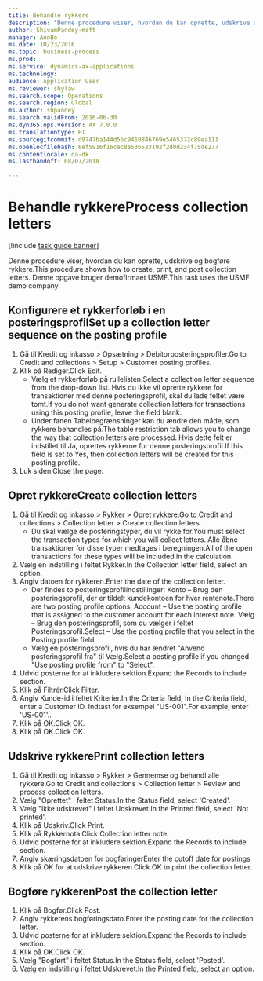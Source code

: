 ```yaml
--- 
title: Behandle rykkere
description: "Denne procedure viser, hvordan du kan oprette, udskrive og bogføre rykkere."
author: ShivamPandey-msft
manager: AnnBe
ms.date: 10/23/2016
ms.topic: business-process
ms.prod: 
ms.service: dynamics-ax-applications
ms.technology: 
audience: Application User
ms.reviewer: shylaw
ms.search.scope: Operations
ms.search.region: Global
ms.author: shpandey
ms.search.validFrom: 2016-06-30
ms.dyn365.ops.version: AX 7.0.0
ms.translationtype: HT
ms.sourcegitcommit: d9747ba144d56c9410846769e5465372c89ea111
ms.openlocfilehash: 6ef5916f16cec8e536523192f2d0d234f75de277
ms.contentlocale: da-dk
ms.lasthandoff: 08/07/2018

---
```

# <a name="process-collection-letters"></a><span data-ttu-id="71428-103">Behandle rykkere</span><span class="sxs-lookup"><span data-stu-id="71428-103">Process collection letters</span></span>

[!include [task guide banner](../../includes/task-guide-banner.md)]

<span data-ttu-id="71428-104">Denne procedure viser, hvordan du kan oprette, udskrive og bogføre rykkere.</span><span class="sxs-lookup"><span data-stu-id="71428-104">This procedure shows how to create, print, and post collection letters.</span></span> <span data-ttu-id="71428-105">Denne opgave bruger demofirmaet USMF.</span><span class="sxs-lookup"><span data-stu-id="71428-105">This task uses the USMF demo company.</span></span>


## <a name="set-up-a-collection-letter-sequence-on-the-posting-profile"></a><span data-ttu-id="71428-106">Konfigurere et rykkerforløb i en posteringsprofil</span><span class="sxs-lookup"><span data-stu-id="71428-106">Set up a collection letter sequence on the posting profile</span></span>
1. <span data-ttu-id="71428-107">Gå til Kredit og inkasso > Opsætning > Debitorposteringsprofiler.</span><span class="sxs-lookup"><span data-stu-id="71428-107">Go to Credit and collections > Setup > Customer posting profiles.</span></span>
2. <span data-ttu-id="71428-108">Klik på Rediger.</span><span class="sxs-lookup"><span data-stu-id="71428-108">Click Edit.</span></span>
    * <span data-ttu-id="71428-109">Vælg et rykkerforløb på rullelisten.</span><span class="sxs-lookup"><span data-stu-id="71428-109">Select a collection letter sequence from the drop-down list.</span></span> <span data-ttu-id="71428-110">Hvis du ikke vil oprette rykkere for transaktioner med denne posteringsprofil, skal du lade feltet være tomt.</span><span class="sxs-lookup"><span data-stu-id="71428-110">If you do not want generate collection letters for transactions using this posting profile, leave the field blank.</span></span>  
    * <span data-ttu-id="71428-111">Under fanen Tabelbegrænsninger kan du ændre den måde, som rykkere behandles på.</span><span class="sxs-lookup"><span data-stu-id="71428-111">The table restriction tab allows you to change the way that collection letters are processed.</span></span> <span data-ttu-id="71428-112">Hvis dette felt er indstillet til Ja, oprettes rykkerne for denne posteringsprofil.</span><span class="sxs-lookup"><span data-stu-id="71428-112">If this field is set to Yes, then collection letters will be created for this posting profile.</span></span>  
3. <span data-ttu-id="71428-113">Luk siden.</span><span class="sxs-lookup"><span data-stu-id="71428-113">Close the page.</span></span>

## <a name="create-collection-letters"></a><span data-ttu-id="71428-114">Opret rykkere</span><span class="sxs-lookup"><span data-stu-id="71428-114">Create collection letters</span></span>
1. <span data-ttu-id="71428-115">Gå til Kredit og inkasso > Rykker > Opret rykkere.</span><span class="sxs-lookup"><span data-stu-id="71428-115">Go to Credit and collections > Collection letter > Create collection letters.</span></span>
    * <span data-ttu-id="71428-116">Du skal vælge de posteringstyper, du vil rykke for.</span><span class="sxs-lookup"><span data-stu-id="71428-116">You must select the transaction types for which you will collect letters.</span></span> <span data-ttu-id="71428-117">Alle åbne transaktioner for disse typer medtages i beregningen.</span><span class="sxs-lookup"><span data-stu-id="71428-117">All of the open transactions for these types will be included in the calculation.</span></span>  
2. <span data-ttu-id="71428-118">Vælg en indstilling i feltet Rykker.</span><span class="sxs-lookup"><span data-stu-id="71428-118">In the Collection letter field, select an option.</span></span>
3. <span data-ttu-id="71428-119">Angiv datoen for rykkeren.</span><span class="sxs-lookup"><span data-stu-id="71428-119">Enter the date of the collection letter.</span></span>
    * <span data-ttu-id="71428-120">Der findes to posteringsprofilindstillinger: Konto – Brug den posteringsprofil, der er tildelt kundekontoen for hver rentenota.</span><span class="sxs-lookup"><span data-stu-id="71428-120">There are two posting profile options:   Account – Use the posting profile that is assigned to the customer account for each interest note.</span></span>   <span data-ttu-id="71428-121">Vælg – Brug den posteringsprofil, som du vælger i feltet Posteringsprofil.</span><span class="sxs-lookup"><span data-stu-id="71428-121">Select – Use the posting profile that you select in the Posting profile field.</span></span>  
    * <span data-ttu-id="71428-122">Vælg en posteringsprofil, hvis du har ændret "Anvend posteringsprofil fra" til Vælg.</span><span class="sxs-lookup"><span data-stu-id="71428-122">Select a posting profile if you changed "Use posting profile from" to "Select".</span></span>  
4. <span data-ttu-id="71428-123">Udvid posterne for at inkludere sektion.</span><span class="sxs-lookup"><span data-stu-id="71428-123">Expand the Records to include section.</span></span>
5. <span data-ttu-id="71428-124">Klik på Filtrér.</span><span class="sxs-lookup"><span data-stu-id="71428-124">Click Filter.</span></span>
6. <span data-ttu-id="71428-125">Angiv Kunde-id i feltet Kriterier.</span><span class="sxs-lookup"><span data-stu-id="71428-125">In the Criteria field, In the Criteria field, enter a Customer ID.</span></span> <span data-ttu-id="71428-126">Indtast for eksempel "US-001".</span><span class="sxs-lookup"><span data-stu-id="71428-126">For example, enter 'US-001'..</span></span>
7. <span data-ttu-id="71428-127">Klik på OK.</span><span class="sxs-lookup"><span data-stu-id="71428-127">Click OK.</span></span>
8. <span data-ttu-id="71428-128">Klik på OK.</span><span class="sxs-lookup"><span data-stu-id="71428-128">Click OK.</span></span>

## <a name="print-collection-letters"></a><span data-ttu-id="71428-129">Udskrive rykkere</span><span class="sxs-lookup"><span data-stu-id="71428-129">Print collection letters</span></span>
1. <span data-ttu-id="71428-130">Gå til Kredit og inkasso > Rykker > Gennemse og behandl alle rykkere.</span><span class="sxs-lookup"><span data-stu-id="71428-130">Go to Credit and collections > Collection letter > Review and process collection letters.</span></span>
2. <span data-ttu-id="71428-131">Vælg "Oprettet" i feltet Status.</span><span class="sxs-lookup"><span data-stu-id="71428-131">In the Status field, select 'Created'.</span></span>
3. <span data-ttu-id="71428-132">Vælg "Ikke udskrevet" i feltet Udskrevet.</span><span class="sxs-lookup"><span data-stu-id="71428-132">In the Printed field, select 'Not printed'.</span></span>
4. <span data-ttu-id="71428-133">Klik på Udskriv.</span><span class="sxs-lookup"><span data-stu-id="71428-133">Click Print.</span></span>
5. <span data-ttu-id="71428-134">Klik på Rykkernota.</span><span class="sxs-lookup"><span data-stu-id="71428-134">Click Collection letter note.</span></span>
6. <span data-ttu-id="71428-135">Udvid posterne for at inkludere sektion.</span><span class="sxs-lookup"><span data-stu-id="71428-135">Expand the Records to include section.</span></span>
7. <span data-ttu-id="71428-136">Angiv skæringsdatoen for bogføringer</span><span class="sxs-lookup"><span data-stu-id="71428-136">Enter the cutoff date for postings</span></span>
8. <span data-ttu-id="71428-137">Klik på OK for at udskrive rykkeren.</span><span class="sxs-lookup"><span data-stu-id="71428-137">Click OK to print the collection letter.</span></span>

## <a name="post-the-collection-letter"></a><span data-ttu-id="71428-138">Bogføre rykkeren</span><span class="sxs-lookup"><span data-stu-id="71428-138">Post the collection letter</span></span>
1. <span data-ttu-id="71428-139">Klik på Bogfør.</span><span class="sxs-lookup"><span data-stu-id="71428-139">Click Post.</span></span>
2. <span data-ttu-id="71428-140">Angiv rykkerens bogføringsdato.</span><span class="sxs-lookup"><span data-stu-id="71428-140">Enter the posting date for the collection letter.</span></span>
3. <span data-ttu-id="71428-141">Udvid posterne for at inkludere sektion.</span><span class="sxs-lookup"><span data-stu-id="71428-141">Expand the Records to include section.</span></span>
4. <span data-ttu-id="71428-142">Klik på OK.</span><span class="sxs-lookup"><span data-stu-id="71428-142">Click OK.</span></span>
5. <span data-ttu-id="71428-143">Vælg "Bogført" i feltet Status.</span><span class="sxs-lookup"><span data-stu-id="71428-143">In the Status field, select 'Posted'.</span></span>
6. <span data-ttu-id="71428-144">Vælg en indstilling i feltet Udskrevet.</span><span class="sxs-lookup"><span data-stu-id="71428-144">In the Printed field, select an option.</span></span>


